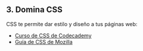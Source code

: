 ## 3. Domina CSS

CSS te permite dar estilo y diseño a tus páginas web:

- [Curso de CSS de Codecademy](https://www.codecademy.com/learn/learn-css)
- [Guía de CSS de Mozilla](https://developer.mozilla.org/es/docs/Learn/CSS)